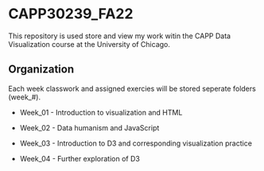 # CAPP30239_FA22

This repository is used store and view my work witin the CAPP Data Visualization course at the University of Chicago.  

## Organization
Each week classwork and assigned exercies will be stored seperate folders (week_#).  
- Week_01 - Introduction to visualization and HTML

- Week_02 - Data humanism and JavaScript

- Week_03 - Introduction to D3 and corresponding visualization practice

- Week_04 - Further exploration of D3 
